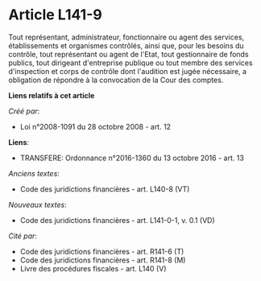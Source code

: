# Article L141-9

Tout représentant, administrateur, fonctionnaire ou agent des services, établissements et organismes contrôlés, ainsi que,
pour les besoins du contrôle, tout représentant ou agent de l'Etat, tout gestionnaire de fonds publics, tout dirigeant
d'entreprise publique ou tout membre des services d'inspection et corps de contrôle dont l'audition est jugée nécessaire, a
obligation de répondre à la convocation de la Cour des comptes.

**Liens relatifs à cet article**

_Créé par_:

  - Loi n°2008-1091 du 28 octobre 2008 - art. 12

**Liens**:

  - TRANSFERE: Ordonnance n°2016-1360 du 13 octobre 2016 - art. 13

_Anciens textes_:

  - Code des juridictions financières - art. L140-8 (VT)

_Nouveaux textes_:

  - Code des juridictions financières - art. L141-0-1, v. 0.1 (VD)

_Cité par_:

  - Code des juridictions financières - art. R141-6 (T)
  - Code des juridictions financières - art. R141-8 (M)
  - Livre des procédures fiscales - art. L140 (V)
